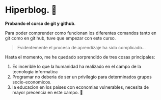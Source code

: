 # Hiperblog. 💚

**Probando el curso de git y github.**


Para poder comprender como funcionan los diferentes comandos tanto en git como en git hub, tuve que empezar con este curso.

> Evidentemente el proceso de aprendizaje ha sido complicado...

Hasta el momento, me he quedado sorprendido de tres cosas principales:

1. Es incerible lo que la humanidad ha realizado en el campo de la tecnologia informatica
1. Programar no deberia de ser un privilegio para determinados grupos socio-economicos.
1. la educacion en los paises con economias vulnerables, necesita de mayor precencia en este campo.
💚
